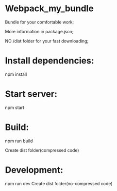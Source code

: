 # Webpack_my_bundle
Bundle for your comfortable work;

More information in package.json;

NO /dist folder for  your fast downloading;

#  Install dependencies:
npm install


# Start server:
npm start

# Build:
npm run build

Create dist folder(compressed code)


# Development:
npm run dev
Create dist folder(no-compressed code)